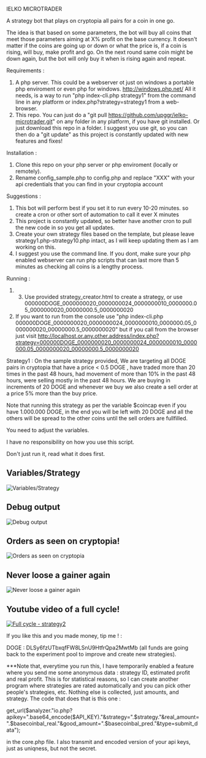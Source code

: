 IELKO MICROTRADER

A strategy bot that plays on cryptopia all pairs for a coin in one go.

The idea is that based on some parameters, the bot will buy all coins that meet those parameters aiming at X% profit on the base currency. It doesn't matter if the coins are going up or down or what the price is, if a coin is rising, will buy, make profit and go. On the next round same coin might be down again, but the bot will only buy it when is rising again and repeat.

Requirements :
1. A php server. This could be a webserver ot just on windows a portable php enviroment or even php for windows. http://windows.php.net/ All it needs, is a way to run "php index-cli.php strategy1" from the command line in any platform or index.php?strategy=strategy1 from a web-browser.
2. This repo. You can just do a "git pull https://github.com/upggr/ielko-microtrader.git" on any folder in any platform, if you have git installed. Or just download this repo in a folder. I suggest you use git, so you can then do a "git update" as this project is constantly updated with new features and fixes!

Installation :
1. Clone this repo on your php server or php enviroment (locally or remotely).
2. Rename config_sample.php to config.php and replace "XXX" with your api credentials that you can find in your cryptopia account

Suggestions :
1. This bot will perform best if you set it to run every 10-20 minutes. so create a cron or other sort of automation to call it ever X minutes
2. This project is constantly updated, so better have another cron to pull the new code in so you get all updates.
3. Create your own strategy files based on the template, but please leave strategy1.php-strategy10.php intact, as I will keep updating them as I am working on this.
4. I suggest you use the command line. If you dont, make sure your php enabled webserver can run php scripts that can last more than 5 minutes as checking all coins is a lengthy process.

Running :
1. 3. Use provided strategy_creator.html to create a strategy, or use 000000DOGE_0000000020_0000000024_0000000010_0000000.05_0000000020_00000000.5_0000000020
1. If you want to run from the console use "php index-cli.php 000000DOGE_0000000020_0000000024_0000000010_0000000.05_0000000020_00000000.5_0000000020" but if you call from the browser just visit http://localhost.or.any.other.address/index.php?strategy=000000DOGE_0000000020_0000000024_0000000010_0000000.05_0000000020_00000000.5_0000000020


Strategy1 :
On the sample strategy provided,
We are targeting all DOGE pairs in cryptopia that have a price < 0.5 DOGE , have traded more than 20 times in the past 48 hours, had movement of more than 10% in the past 48 hours, were selling mostly in the past 48 hours. We are buying in increments of 20 DOGE and whenever we buy we also create a sell order at a price 5% more than the buy price.

Note that running this strategy as per the variable $coincap even if you have 1.000.000 DOGE, in the end you will be left with 20 DOGE and all the others will be spread to the other coins until the sell orders are fullfilled.

You need to adjust the variables.

I have no responsibility on how you use this script.

Don't just run it, read what it does first.


Variables/Strategy
---
![Variables/Strategy](https://github.com/upggr/ielko-microtrader/blob/master/screenshots/vars.png)


Debug output
---
![Debug output](https://github.com/upggr/ielko-microtrader/blob/master/screenshots/web.png)


Orders as seen on cryptopia!
---
![Orders as seen on cryptopia](https://github.com/upggr/ielko-microtrader/blob/master/screenshots/cryptopia.png)


Never loose a gainer again
---
![Never loose a gainer again](https://github.com/upggr/ielko-microtrader/blob/master/screenshots/gainers.png)


Youtube video of a full cycle!
---
[![Full cycle - strategy2](https://img.youtube.com/vi/-79Iq_Bf5FQ/0.jpg)](https://youtu.be/-79Iq_Bf5FQ)


If you like this and you made money, tip me ! :

DOGE : DLSy6fzUTbxqfFW8LSnU9HtfrQpa2MwtMb   (all funds are going back to the experiment pool to improve and create new strategies).


***Note that, everytime you run this, I have temporarily enabled a feature where you send me some anonymous data : strategy ID, estimated profit and real profit. This is for statistical reasons, so I can create another program where strategies are rated automatically and you can pick other people's strategies, etc. Nothing else is collected, just amounts, and strategy.
The code that does that is this one :

get_url($analyzer."io.php?apikey=".base64_encode($API_KEY)."&strategy=".$strategy."&real_amount=".$basecoinbal_real."&good_amount=".$basecoinbal_pred."&type=submit_data");

in the core.php file. I also transmit and encoded version of your api keys, just as uniqness, but not the secret.
